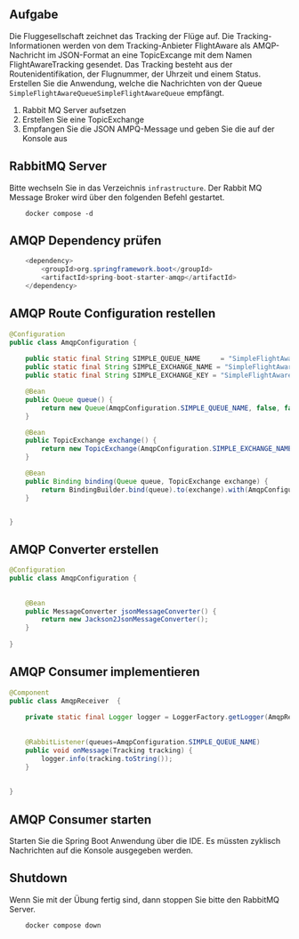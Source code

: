 

## Aufgabe 

Die Fluggesellschaft zeichnet das Tracking der Flüge auf. Die Tracking-Informationen werden von dem Tracking-Anbieter FlightAware als AMQP-Nachricht im JSON-Format an eine TopicExcange mit dem Namen FlightAwareTracking gesendet. Das Tracking besteht aus der Routenidentifikation, der Flugnummer, der Uhrzeit und einem Status. Erstellen Sie die Anwendung, welche die Nachrichten von der Queue ``SimpleFlightAwareQueueSimpleFlightAwareQueue`` empfängt. 


1. Rabbit MQ Server aufsetzen 
1. Erstellen Sie eine TopicExchange 
3. Empfangen Sie die JSON AMPQ-Message und geben Sie die auf der Konsole aus 


## RabbitMQ Server 
Bitte wechseln Sie in das Verzeichnis ``infrastructure``. Der Rabbit MQ Message Broker wird über den folgenden Befehl gestartet. 


```
	docker compose -d
```


## AMQP Dependency prüfen  

```java
	<dependency>
		<groupId>org.springframework.boot</groupId>
		<artifactId>spring-boot-starter-amqp</artifactId>
	</dependency>
```

## AMQP Route Configuration restellen   

```java
@Configuration
public class AmqpConfiguration {
   
    public static final String SIMPLE_QUEUE_NAME 	 = "SimpleFlightAwareQueue";
    public static final String SIMPLE_EXCHANGE_NAME = "SimpleFlightAwareExchange";
    public static final String SIMPLE_EXCHANGE_KEY = "SimpleFlightAwareKey";

    @Bean
    public Queue queue() {
        return new Queue(AmqpConfiguration.SIMPLE_QUEUE_NAME, false, false,true);
    }

    @Bean
    public TopicExchange exchange() {
        return new TopicExchange(AmqpConfiguration.SIMPLE_EXCHANGE_NAME);
    }

    @Bean
    public Binding binding(Queue queue, TopicExchange exchange) {
        return BindingBuilder.bind(queue).to(exchange).with(AmqpConfiguration.SIMPLE_EXCHANGE_KEY);
    }


}
```

## AMQP Converter erstellen 

```java
@Configuration
public class AmqpConfiguration {
   
    
    @Bean
    public MessageConverter jsonMessageConverter() {
        return new Jackson2JsonMessageConverter();
    }
    
}
```

## AMQP Consumer implementieren  
 

```java
@Component
public class AmqpReceiver  {
	
	private static final Logger logger = LoggerFactory.getLogger(AmqpReceiver.class);
	
	   
    @RabbitListener(queues=AmqpConfiguration.SIMPLE_QUEUE_NAME)
	public void onMessage(Tracking tracking) {
	   	logger.info(tracking.toString());
	}
   
  
}
```

## AMQP Consumer starten   

Starten Sie die Spring Boot Anwendung über die IDE. Es müssten zyklisch Nachrichten auf die Konsole ausgegeben werden. 


## Shutdown 

Wenn Sie mit der Übung fertig sind, dann stoppen Sie bitte den RabbitMQ Server. 

```
	docker compose down 
```
